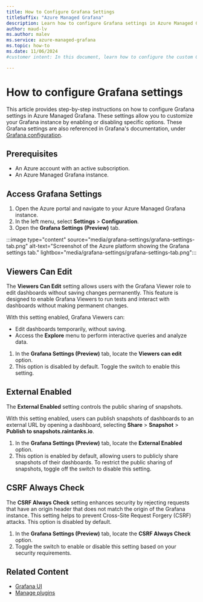```yaml
---
title: How to Configure Grafana Settings
titleSuffix: "Azure Managed Grafana"
description: Learn how to configure Grafana settings in Azure Managed Grafana, including enabling Viewers can Edit and External Enabled.
author: maud-lv
ms.author: malev
ms.service: azure-managed-grafana
ms.topic: how-to
ms.date: 11/06/2024
#customer intent: In this document, learn how to configure the custom Grafana options available in the Grafana settings tab, in Azure Managed Grafana.

---
```


# How to configure Grafana settings

This article provides step-by-step instructions on how to configure Grafana settings in Azure Managed Grafana. These settings allow you to customize your Grafana instance by enabling or disabling specific options. These Grafana settings are also referenced in Grafana's documentation, under [Grafana configuration](https://grafana.com/docs/grafana/latest/setup-grafana/configure-grafana/).

## Prerequisites

- An Azure account with an active subscription.
- An Azure Managed Grafana instance.

## Access Grafana Settings

1. Open the Azure portal and navigate to your Azure Managed Grafana instance.
1. In the left menu, select **Settings** > **Configuration**.
1. Open the **Grafana Settings (Preview)** tab.

:::image type="content" source="media/grafana-settings/grafana-settings-tab.png" alt-text="Screenshot of the Azure platform showing the Grafana settings tab." lightbox="media/grafana-settings/grafana-settings-tab.png":::

## Viewers Can Edit

The **Viewers Can Edit** setting allows users with the Grafana Viewer role to edit dashboards without saving changes permanently. This feature is designed to enable Grafana Viewers to run tests and interact with dashboards without making permanent changes.

With this setting enabled, Grafana Viewers can:
- Edit dashboards temporarily, without saving.
- Access the **Explore** menu to perform interactive queries and analyze data.

1. In the **Grafana Settings (Preview)** tab, locate the **Viewers can edit** option.
1. This option is disabled by default. Toggle the switch to enable this setting.

## External Enabled

The **External Enabled** setting controls the public sharing of snapshots.

With this setting enabled, users can publish snapshots of dashboards to an external URL by opening a dashboard, selecting **Share** > **Snapshot** > **Publish to snapshots.raintanks.io**.

1. In the **Grafana Settings (Preview)** tab, locate the **External Enabled** option.
1. This option is enabled by default, allowing users to publicly share snapshots of their dashboards. To restrict the public sharing of snapshots, toggle off the switch to disable this setting.

## CSRF Always Check

The **CSRF Always Check** setting enhances security by rejecting requests that have an origin header that does not match the origin of the Grafana instance. This setting helps to prevent Cross-Site Request Forgery (CSRF) attacks. This option is disabled by default.

1. In the **Grafana Settings (Preview)** tab, locate the **CSRF Always Check** option.
1. Toggle the switch to enable or disable this setting based on your security requirements.

## Related Content

- [Grafana UI](grafana-app-ui.md)
- [Manage plugins](how-to-manage-plugins.md)
